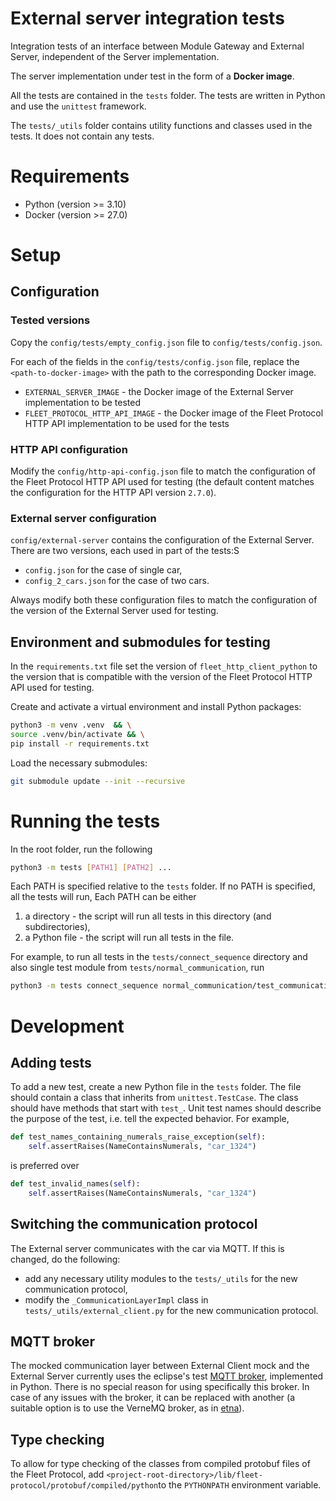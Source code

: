 # External server integration tests

Integration tests of an interface between Module Gateway and External Server, independent of the Server implementation.

The server implementation under test in the form of a **Docker image**.

All the tests are contained in the `tests` folder. The tests are written in Python and use the `unittest` framework.

The `tests/_utils` folder contains utility functions and classes used in the tests. It does not contain any tests.

# Requirements

- Python (version >= 3.10)
- Docker (version >= 27.0)

# Setup

## Configuration

### Tested versions

Copy the `config/tests/empty_config.json` file to `config/tests/config.json`.

For each of the fields in the `config/tests/config.json` file, replace the `<path-to-docker-image>` with the path to the corresponding Docker image.

- `EXTERNAL_SERVER_IMAGE` - the Docker image of the External Server implementation to be tested
- `FLEET_PROTOCOL_HTTP_API_IMAGE` - the Docker image of the Fleet Protocol HTTP API implementation to be used for the tests

### HTTP API configuration

Modify the `config/http-api-config.json` file to match the configuration of the Fleet Protocol HTTP API used for testing (the default content matches the configuration for the HTTP API version `2.7.0`).

### External server configuration

`config/external-server` contains the configuration of the External Server. There are two versions, each used in part of the tests:S
- `config.json` for the case of single car,
- `config_2_cars.json` for the case of two cars.

Always modify both these configuration files to match the configuration of the version of the External Server used for testing.

## Environment and submodules for testing

In the `requirements.txt` file set the version of `fleet_http_client_python` to the version that is compatible with the version of the Fleet Protocol HTTP API used for testing.

Create and activate a virtual environment and install Python packages:

```bash
python3 -m venv .venv  && \
source .venv/bin/activate && \
pip install -r requirements.txt
```

Load the necessary submodules:

```bash
git submodule update --init --recursive
```

# Running the tests

In the root folder, run the following

```bash
python3 -m tests [PATH1] [PATH2] ...
```

Each PATH is specified relative to the `tests` folder. If no PATH is specified, all the tests will run, Each PATH can be either

1. a directory - the script will run all tests in this directory (and subdirectories),
2. a Python file - the script will run all tests in the file.

For example, to run all tests in the `tests/connect_sequence` directory and also single test module from `tests/normal_communication`, run

```bash
python3 -m tests connect_sequence normal_communication/test_communication.py
```

# Development

## Adding tests

To add a new test, create a new Python file in the `tests` folder. The file should contain a class that inherits from `unittest.TestCase`. The class should have methods that start with `test_`.
Unit test names should describe the purpose of the test, i.e. tell the expected behavior. For example,

```python
def test_names_containing_numerals_raise_exception(self):
    self.assertRaises(NameContainsNumerals, "car_1324")
```

is preferred over

```python
def test_invalid_names(self):
    self.assertRaises(NameContainsNumerals, "car_1324")
```

## Switching the communication protocol

The External server communicates with the car via MQTT. If this is changed, do the following:

- add any necessary utility modules to the `tests/_utils` for the new communication protocol,
- modify the `_CommunicationLayerImpl` class in `tests/_utils/external_client.py` for the new communication protocol.

## MQTT broker

The mocked communication layer between External Client mock and the External Server currently uses the eclipse's test [MQTT broker](https://github.com/eclipse/paho.mqtt.testing), implemented in Python. There is no special reason for using specifically this broker. In case of any issues with the broker, it can be replaced with another (a suitable option is to use the VerneMQ broker, as in [etna](https://github.com/bringauto/etna)).

## Type checking

To allow for type checking of the classes from compiled protobuf files of the Fleet Protocol, add `<project-root-directory>/lib/fleet-protocol/protobuf/compiled/python`to the `PYTHONPATH` environment variable.
